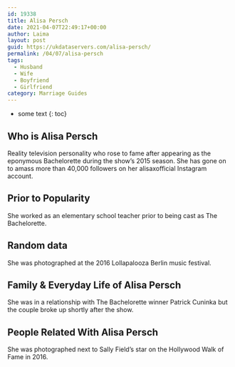 ```yaml
---
id: 19338
title: Alisa Persch
date: 2021-04-07T22:49:17+00:00
author: Laima
layout: post
guid: https://ukdataservers.com/alisa-persch/
permalink: /04/07/alisa-persch
tags:
  - Husband
  - Wife
  - Boyfriend
  - Girlfriend
category: Marriage Guides
---
```


* some text
{: toc}


## Who is Alisa Persch
                  
                  
                  
Reality television personality who rose to fame after appearing as the eponymous Bachelorette during the show&#8217;s 2015 season. She has gone on to amass more than 40,000 followers on her alisaxofficial Instagram account.
                  
              
            
              
            
                
                
                
## Prior to Popularity
                  
                  
                  
She worked as an elementary school teacher prior to being cast as The Bachelorette.
                  
              
            
              
            
                
                
                
## Random data
                  
                  
                  
She was photographed at the 2016 Lollapalooza Berlin music festival.
                  
              
            
              
            
                
                
                
## Family & Everyday Life of Alisa Persch
                  
                  
                  
She was in a relationship with The Bachelorette winner Patrick Cuninka but the couple broke up shortly after the show. 
                  
              
            
              
            
                
                
                
## People Related With Alisa Persch
                  
                  
                  
She was photographed next to Sally Field&#8217;s star on the Hollywood Walk of Fame in 2016.
                  
              
            
              
            
                
              
            
              
              
            
            
              
            
          
          
          